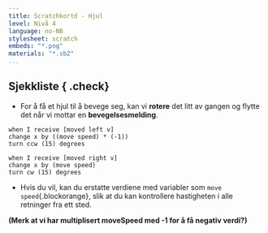 ```yaml
---
title: Scratchkortd - Hjul
level: Nivå 4
language: no-NB
stylesheet: scratch
embeds: "*.png"
materials: "*.sb2"
...
```


## Sjekkliste { .check}

+ For å få et hjul til å bevege seg, kan vi **rotere** det litt av gangen og
	 flytte det når vi mottar en
	 **bevegelsesmelding**.

```blocks
when I receive [moved left v]
change x by ((move speed) * (-1))
turn ccw (15) degrees

when I receive [moved right v]
change x by (move speed)
turn cw (15) degrees
```

+	 Hvis du vil, kan du erstatte
	 verdiene med variabler som `move speed`{.blockorange}, slik at du kan kontrollere hastigheten i alle
	 retninger fra ett sted.

**(Merk at vi har multiplisert moveSpeed med -1 for å få negativ verdi?)**
